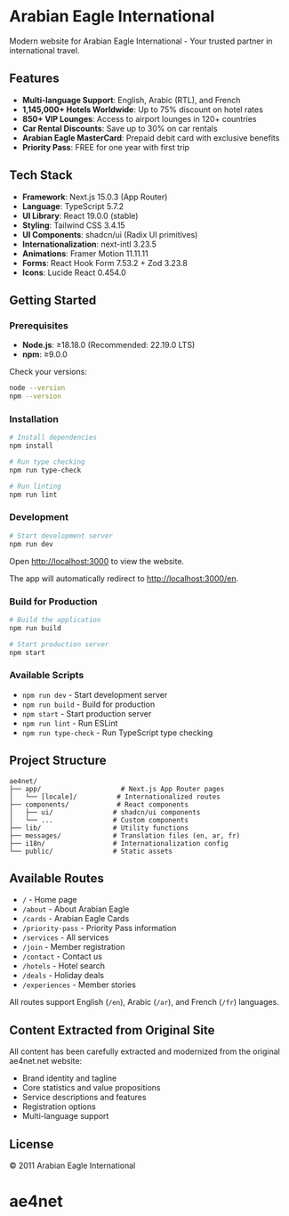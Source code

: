 # Arabian Eagle International

Modern website for Arabian Eagle International - Your trusted partner in international travel.

## Features

- **Multi-language Support**: English, Arabic (RTL), and French
- **1,145,000+ Hotels Worldwide**: Up to 75% discount on hotel rates
- **850+ VIP Lounges**: Access to airport lounges in 120+ countries
- **Car Rental Discounts**: Save up to 30% on car rentals
- **Arabian Eagle MasterCard**: Prepaid debit card with exclusive benefits
- **Priority Pass**: FREE for one year with first trip

## Tech Stack

- **Framework**: Next.js 15.0.3 (App Router)
- **Language**: TypeScript 5.7.2
- **UI Library**: React 19.0.0 (stable)
- **Styling**: Tailwind CSS 3.4.15
- **UI Components**: shadcn/ui (Radix UI primitives)
- **Internationalization**: next-intl 3.23.5
- **Animations**: Framer Motion 11.11.11
- **Forms**: React Hook Form 7.53.2 + Zod 3.23.8
- **Icons**: Lucide React 0.454.0

## Getting Started

### Prerequisites

- **Node.js**: ≥18.18.0 (Recommended: 22.19.0 LTS)
- **npm**: ≥9.0.0

Check your versions:
```bash
node --version
npm --version
```

### Installation

```bash
# Install dependencies
npm install

# Run type checking
npm run type-check

# Run linting
npm run lint
```

### Development

```bash
# Start development server
npm run dev
```

Open [http://localhost:3000](http://localhost:3000) to view the website.

The app will automatically redirect to [http://localhost:3000/en](http://localhost:3000/en).

### Build for Production

```bash
# Build the application
npm run build

# Start production server
npm start
```

### Available Scripts

- `npm run dev` - Start development server
- `npm run build` - Build for production
- `npm start` - Start production server
- `npm run lint` - Run ESLint
- `npm run type-check` - Run TypeScript type checking

## Project Structure

```
ae4net/
├── app/                    # Next.js App Router pages
│   └── [locale]/          # Internationalized routes
├── components/            # React components
│   ├── ui/               # shadcn/ui components
│   └── ...               # Custom components
├── lib/                  # Utility functions
├── messages/             # Translation files (en, ar, fr)
├── i18n/                 # Internationalization config
└── public/               # Static assets
```

## Available Routes

- `/` - Home page
- `/about` - About Arabian Eagle
- `/cards` - Arabian Eagle Cards
- `/priority-pass` - Priority Pass information
- `/services` - All services
- `/join` - Member registration
- `/contact` - Contact us
- `/hotels` - Hotel search
- `/deals` - Holiday deals
- `/experiences` - Member stories

All routes support English (`/en`), Arabic (`/ar`), and French (`/fr`) languages.

## Content Extracted from Original Site

All content has been carefully extracted and modernized from the original ae4net.net website:

- Brand identity and tagline
- Core statistics and value propositions
- Service descriptions and features
- Registration options
- Multi-language support

## License

© 2011 Arabian Eagle International

# ae4net
